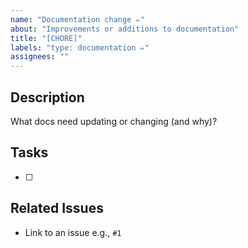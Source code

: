 ```yaml
---
name: "Documentation change ✏️"
about: "Improvements or additions to documentation"
title: "[CHORE]"
labels: "type: documentation ✏️"
assignees: ""
---
```


## Description

What docs need updating or changing (and why)?

## Tasks

- [ ]

## Related Issues

- Link to an issue e.g., `#1`
